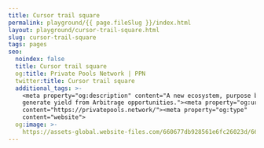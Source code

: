 ```yaml
---
title: Cursor trail square
permalink: playground/{{ page.fileSlug }}/index.html
layout: playground/cursor-trail-square.html
slug: cursor-trail-square
tags: pages
seo:
  noindex: false
  title: Cursor trail square
  og:title: Private Pools Network | PPN
  twitter:title: Cursor trail square
  additional_tags: >-
    <meta property="og:description" content="A new ecosystem, purpose built to
    generate yield from Arbitrage opportunities."><meta property="og:url"
    content="https://privatepools.network/"><meta property="og:type"
    content="website">
  og:image: >-
    https://assets-global.website-files.com/660677db928561e6fc26023d/6613df3c53686dbf21ed7d3d_opengraph.jpg
---
```



